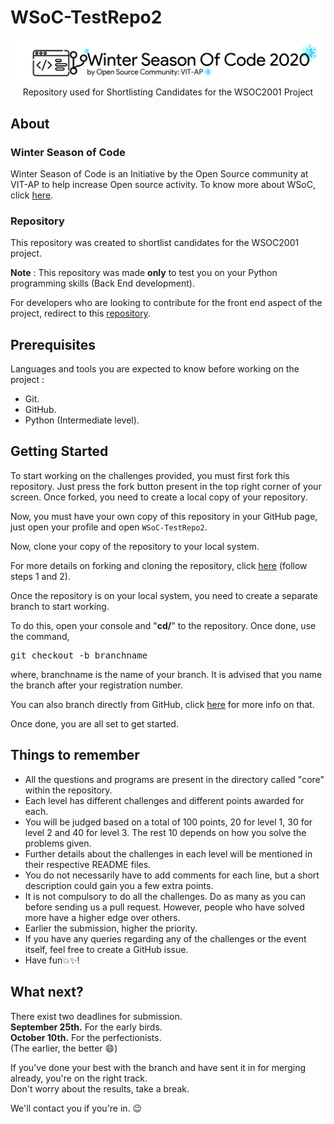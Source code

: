 # WSoC-TestRepo2

<p align="center">
    <img src="assets\Logo.png" alt="WSoC Logo">
    <br>Repository used for Shortlisting Candidates for the WSOC2001 Project
</p>

## About

### Winter Season of Code

Winter Season of Code is an Initiative by the Open Source community at VIT-AP to help increase Open source activity.
To know more about WSoC, click [here](https://www.wsocbyosc.com/).

### Repository

This repository was created to shortlist candidates for the WSOC2001 project.

**Note** : This repository was made **only** to test you on your Python programming skills (Back End development). 

For developers who are looking to contribute for the front end aspect of the project, redirect to this [repository](https://github.com/Open-Source-Community-VIT-AP/WSoC-TestRepo).

## Prerequisites

Languages and tools you are expected to know before working on the project : 
- Git.
- GitHub.
- Python (Intermediate level).

## Getting Started

To start working on the challenges provided, you must first fork this repository. Just press the fork button present in the top right corner of your screen. Once forked, you need to create a local copy of your repository.

Now, you must have your own copy of this repository in your GitHub page, just open your profile and open ```WSoC-TestRepo2```.

Now, clone your copy of the repository to your local system.

For more details on forking and cloning the repository, click [here](https://docs.github.com/en/github/getting-started-with-github/fork-a-repo) (follow steps 1 and 2).

Once the repository is on your local system, you need to create a separate branch to start working. 

To do this, open your console and "**cd/**" to the repository. Once done, use the command,

<pre>
git checkout -b branchname
</pre>

where, branchname is the name of your branch. It is advised that you name the branch after your registration number. 

You can also branch directly from GitHub, click [here](https://docs.github.com/en/github/collaborating-with-issues-and-pull-requests/creating-and-deleting-branches-within-your-repository) for more info on that.

Once done, you are all set to get started.

## Things to remember

- All the questions and programs are present in the directory called "core" within the repository.
- Each level has different challenges and different points awarded for each.
- You will be judged based on a total of 100 points, 20 for level 1, 30 for level 2 and 40 for level 3. The rest 10 depends on how you solve the problems given.
- Further details about the challenges in each level will be mentioned in their respective README files.
- You do not necessarily have to add comments for each line, but a short description could gain you a few extra points.
- It is not compulsory to do all the challenges. Do as many as you can before sending us a pull request. However, people who have solved more have a higher edge over others.
- Earlier the submission, higher the priority. 
- If you have any queries regarding any of the challenges or the event itself, feel free to create a GitHub issue.
- Have fun💥✨!

## What next?

There exist two deadlines for submission.\
**September 25th.** For the early birds.\
**October 10th.** For the perfectionists.\
(The earlier, the better 😄)

If you've done your best with the branch and have sent it in for merging already, you're on the right track.\
Don't worry about the results, take a break.

We'll contact you if you're in. 😉
